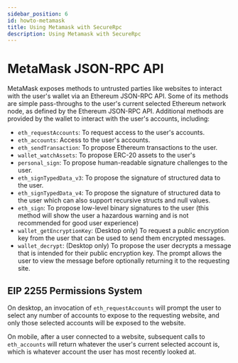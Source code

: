 ```yaml
---
sidebar_position: 6
id: howto-metamask
title: Using Metamask with SecureRpc
description: Using Metamask with SecureRpc
---
```


# MetaMask JSON-RPC API

MetaMask exposes methods to untrusted parties like websites to interact with the user's wallet via an Ethereum JSON-RPC API. Some of its methods are simple pass-throughs to the user's current selected Ethereum network node, as defined by the Ethereum JSON-RPC API. Additional methods are provided by the wallet to interact with the user's accounts, including:

-   `eth_requestAccounts`: To request access to the user's accounts.
-   `eth_accounts`: Access to the user's accounts.
-   `eth_sendTransaction`: To propose Ethereum transactions to the user.
-   `wallet_watchAssets`: To propose ERC-20 assets to the user's
-   `personal_sign`: To propose human-readable signature challenges to the user.
-   `eth_signTypedData_v3`: To propose the signature of structured data to the user.
-   `eth_signTypedData_v4`: To propose the signature of structured data to the user which can also support recursive structs and null values.
-   `eth_sign`: To propose low-level binary signatures to the user (this method will show the user a hazardous warning and is not recommended for good user experience)
-   `wallet_getEncryptionKey`: (Desktop only) To request a public encryption key from the user that can be used to send them encrypted messages.
-   `wallet_decrypt`: (Desktop only) To propose the user decrypts a message that is intended for their public encryption key. The prompt allows the user to view the message before optionally returning it to the requesting site.

## EIP 2255 Permissions System

On desktop, an invocation of `eth_requestAccounts` will prompt the user to select any number of accounts to expose to the requesting website, and only those selected accounts will be exposed to the website.

On mobile, after a user connected to a website, subsequent calls to `eth_accounts` will return whatever the user's current selected account is, which is whatever account the user has most recently looked at.
